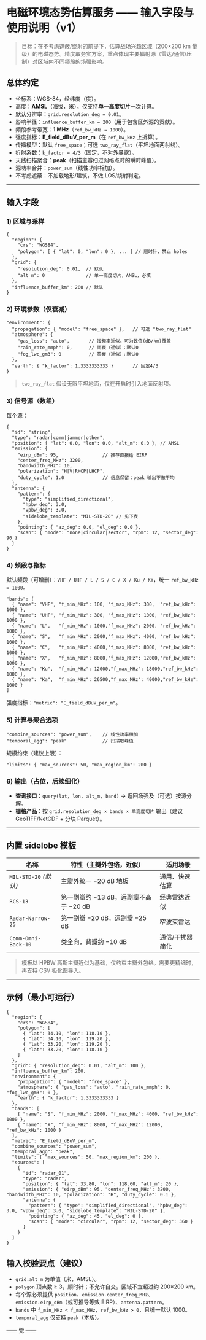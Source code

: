 # 电磁环境态势估算服务 —— 输入字段与使用说明（v1）

> 目标：在不考虑遮蔽/绕射的前提下，估算战场兴趣区域（200×200 km 量级）的电磁态势。精度取务实方案，重点体现主要辐射源（雷达/通信/压制）对区域内不同频段的场强影响。

## 总体约定
- 坐标系：WGS-84，经纬度（度）。
- 高度：**AMSL**（海拔，米）。仅支持**单一高度切片**一次计算。
- 默认分辨率：`grid.resolution_deg = 0.01`。
- 影响半径：`influence_buffer_km = 200`（用于包含区外源的贡献）。
- 频段参考带宽：**1 MHz**（`ref_bw_kHz = 1000`）。
- 强度指标：**E_field_dBuV_per_m**（在 `ref_bw_kHz` 上折算）。
- 传播模型：默认 `free_space`；可选 `two_ray_flat`（平坦地面两射线）。
- 折射系数：`k_factor = 4/3`（固定，不对外暴露）。
- 天线扫描聚合：**peak**（扫描主瓣扫过网格点时的瞬时峰值）。
- 源功率合并：`power_sum`（线性功率相加）。
- 不考虑遮蔽：不加载地形/建筑，不做 LOS/绕射判定。

---

## 输入字段
### 1) 区域与采样
```jsonc
{
  "region": {
    "crs": "WGS84",
    "polygon": [ { "lat": 0, "lon": 0 }, ... ] // 顺时针，禁止 holes
  },
  "grid": {
    "resolution_deg": 0.01,  // 默认
    "alt_m": 0               // 单一高度切片，AMSL，必填
  },
  "influence_buffer_km": 200 // 默认
}
```

### 2) 环境参数（仅衰减）
```jsonc
"environment": {
  "propagation": { "model": "free_space" },   // 可选 "two_ray_flat"
  "atmosphere": {
    "gas_loss": "auto",       // 按频率近似。可为数值(dB/km)覆盖
    "rain_rate_mmph": 0,      // 雨衰（近似）；默认0
    "fog_lwc_gm3": 0          // 雾衰（近似）；默认0
  },
  "earth": { "k_factor": 1.3333333333 }       // 固定4/3
}
```
> `two_ray_flat` 假设无限平坦地面，仅在开启时引入地面反射项。

### 3) 信号源（数组）
每个源：
```jsonc
{
  "id": "string",
  "type": "radar|comm|jammer|other",
  "position": { "lat": 0.0, "lon": 0.0, "alt_m": 0.0 }, // AMSL
  "emission": {
    "eirp_dBm": 95,                // 推荐直接给 EIRP
    "center_freq_MHz": 3200,
    "bandwidth_MHz": 10,
    "polarization": "H|V|RHCP|LHCP",
    "duty_cycle": 1.0              // 信息保留；peak 输出不做平均
  },
  "antenna": {
    "pattern": {
      "type": "simplified_directional",
      "hpbw_deg": 3.0,
      "vpbw_deg": 3.0,
      "sidelobe_template": "MIL-STD-20" // 见下表
    },
    "pointing": { "az_deg": 0.0, "el_deg": 0.0 },
    "scan": { "mode": "none|circular|sector", "rpm": 12, "sector_deg": 90 }
  }
}
```

### 4) 频段与指标
默认频段（可增删）：`VHF / UHF / L / S / C / X / Ku / Ka`，统一 `ref_bw_kHz = 1000`。
```jsonc
"bands": [
  { "name": "VHF", "f_min_MHz": 100, "f_max_MHz": 300,  "ref_bw_kHz": 1000 },
  { "name": "UHF", "f_min_MHz": 300, "f_max_MHz": 1000, "ref_bw_kHz": 1000 },
  { "name": "L",   "f_min_MHz": 1000,"f_max_MHz": 2000, "ref_bw_kHz": 1000 },
  { "name": "S",   "f_min_MHz": 2000,"f_max_MHz": 4000, "ref_bw_kHz": 1000 },
  { "name": "C",   "f_min_MHz": 4000,"f_max_MHz": 8000, "ref_bw_kHz": 1000 },
  { "name": "X",   "f_min_MHz": 8000,"f_max_MHz": 12000,"ref_bw_kHz": 1000 },
  { "name": "Ku",  "f_min_MHz": 12000,"f_max_MHz": 18000,"ref_bw_kHz": 1000 },
  { "name": "Ka",  "f_min_MHz": 26500,"f_max_MHz": 40000,"ref_bw_kHz": 1000 }
]
```
强度指标：`"metric": "E_field_dBuV_per_m"`。

### 5) 计算与聚合选项
```jsonc
"combine_sources": "power_sum",    // 线性功率相加
"temporal_agg": "peak"             // 扫描取峰值
```
规模约束（建议上限）：
```jsonc
"limits": { "max_sources": 50, "max_region_km": 200 }
```

### 6) 输出（占位，后续细化）
- **查询接口**：`query(lat, lon, alt_m, band)` → 返回场强及（可选）按源分解。
- **栅格产品**：按 `grid.resolution_deg × bands × 单高度切片` 输出（建议 GeoTIFF/NetCDF + 分块 Parquet）。

---

## 内置 sidelobe 模板
| 名称 | 特性（主瓣外包络，近似） | 适用场景 |
|---|---|---|
| `MIL-STD-20` *(默认)* | 主瓣外统一 −20 dB 地板 | 通用、快速估算 |
| `RCS-13` | 第一副瓣约 −13 dB，远副瓣不高于 −20 dB | 经典雷达近似 |
| `Radar-Narrow-25` | 第一副瓣 −20 dB，远副瓣 −25 dB | 窄波束雷达 |
| `Comm-Omni-Back-10` | 类全向，背瓣约 −10 dB | 通信/干扰器简化 |

> 模板以 HPBW 高斯主瓣近似为基础，仅约束主瓣外包络。需要更精细时，再支持 CSV 极化图导入。

---

## 示例（最小可运行）
```jsonc
{
  "region": {
    "crs": "WGS84",
    "polygon": [
      { "lat": 34.10, "lon": 118.10 },
      { "lat": 34.10, "lon": 119.20 },
      { "lat": 33.20, "lon": 119.20 },
      { "lat": 33.20, "lon": 118.10 }
    ]
  },
  "grid": { "resolution_deg": 0.01, "alt_m": 100 },
  "influence_buffer_km": 200,
  "environment": {
    "propagation": { "model": "free_space" },
    "atmosphere": { "gas_loss": "auto", "rain_rate_mmph": 0, "fog_lwc_gm3": 0 },
    "earth": { "k_factor": 1.3333333333 }
  },
  "bands": [
    { "name": "S", "f_min_MHz": 2000, "f_max_MHz": 4000, "ref_bw_kHz": 1000 },
    { "name": "X", "f_min_MHz": 8000, "f_max_MHz": 12000, "ref_bw_kHz": 1000 }
  ],
  "metric": "E_field_dBuV_per_m",
  "combine_sources": "power_sum",
  "temporal_agg": "peak",
  "limits": { "max_sources": 50, "max_region_km": 200 },
  "sources": [
    {
      "id": "radar_01",
      "type": "radar",
      "position": { "lat": 33.80, "lon": 118.60, "alt_m": 20 },
      "emission": { "eirp_dBm": 95, "center_freq_MHz": 3200, "bandwidth_MHz": 10, "polarization": "H", "duty_cycle": 0.1 },
      "antenna": {
        "pattern": { "type": "simplified_directional", "hpbw_deg": 3.0, "vpbw_deg": 3.0, "sidelobe_template": "MIL-STD-20" },
        "pointing": { "az_deg": 45, "el_deg": 0 },
        "scan": { "mode": "circular", "rpm": 12, "sector_deg": 360 }
      }
    }
  ]
}
```

## 输入校验要点（建议）
- `grid.alt_m` 为单值（米，AMSL）。
- `polygon` 顶点数 ≥ 3，顺时针；不允许自交。区域不宜超过约 200×200 km。
- 每个源必须提供 `position`、`emission.center_freq_MHz`、`emission.eirp_dBm`（或可推导等效 EIRP）、`antenna.pattern`。
- `bands` 中 `f_min_MHz < f_max_MHz`，`ref_bw_kHz > 0`，且统一默认 1000。
- `temporal_agg` 仅支持 `peak`（本版）。

—— 完 ——
